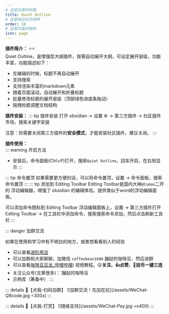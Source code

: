 ```yaml
---
# 这是文章的标题
title: Quiet Outline
# 这是侧边栏的顺序
order: 10
# 这是页面的图标
icon: page
---
```

**插件简介：**  ⭐️⭐️  
Quiet Outline，是增强型大纲插件，按需自动展开大纲，可设定展开层级，功能丰富，功能描述如下：  
- 在编辑的时候，标题不再自动展开
- 支持搜索
- 支持渲染丰富的markdown元素
- 随着页面滚动，自动展开和折叠标题
- 批量修改标题的展开层级（顶部绿色进度条拖动）
- 拖拽标题调整文档结构



**插件安装：**
::: tip 插件安装
打开 obsidian → 设置 ⚙️ → 第三方插件 → 社区插件市场，搜索关键字安装

注意：你需要关闭第三方插件的**安全模式**，才能安装社区插件，建议关闭。
:::

**插件使用：**  
::: warning 开启方法
- 安装后，命令面板(Ctrl+P)打开，搜索`Quiet Outline`，回车开启，在右侧显示
:::

::: tip 命令置顶
如果需要更方便的话，可以将命令置顶，设置 → 命令面板，搜索命令置顶
:::
::: tip 添加到 Editing Toolbar
Editing Toolbar是国内大神`@Cuman`二开的 浮动编辑器，增强了 obsidian 的编辑体验。提供类似于word的浮动编辑面板。

可以添加命令图标到  Editing Toolbar 浮动编辑面板上，设置 → 第三方插件打开 Editing Toolbar → 在工具栏中添加命令，搜索搜索命令添加，然后点击刷新工具栏
:::


::: danger 加群交流

如果在使用和学习中有不明白的地方，或者想看看别人的经验
- 可以查看[进阶用法](/zh/advanced)
- 可以加群和大家聊聊，加微信 `coffeebean1688` 蹦跶的咖啡豆，然后进群
- 可以查看[咖啡豆豆龙_哔哩哔哩](https://space.bilibili.com/618777356)) 视频教程。😜**关注、👍点赞、📀投币一键三连**
- 关注公众号(文章很多)：`蹦跶的咖啡豆
- 示例库（筹备中）
:::

::: details 🌱【点我-扫码加群】
![加群交流！先加在拉](/assets/WeChat-QRcode.jpg =300x) 
::: 

::: details 🍻【点我-打赏】
![随缘支持](/assets/WeChat-Pay.jpg =x400)
::: 

